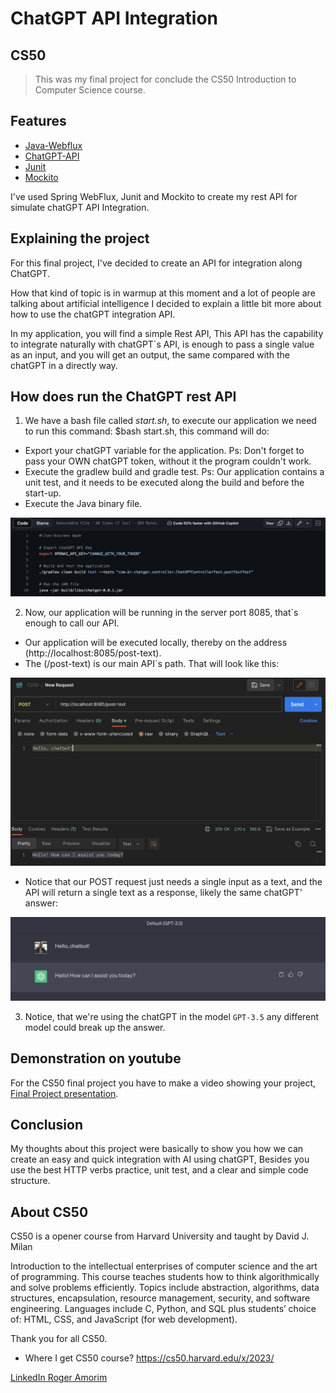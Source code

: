 # ChatGPT API Integration

## CS50
>This was my final project for conclude the CS50 Introduction to Computer Science course.

## Features

- [Java-Webflux](https://docs.spring.io/spring-framework/reference/web/webflux.html)
- [ChatGPT-API](https://platform.openai.com/docs/api-reference)
- [Junit](https://docs.spring.io/spring-boot/docs/1.5.3.RELEASE/reference/html/boot-features-testing.html)
- [Mockito](https://docs.spring.io/spring-boot/docs/1.5.3.RELEASE/reference/html/boot-features-testing.html)

I've used Spring WebFlux, Junit and Mockito to create my rest API for simulate chatGPT API Integration.

## Explaining the project
For this final project, I've decided to create an API for integration along ChatGPT.

How that kind of topic is in warmup at this moment and a lot of people are talking about artificial intelligence I decided to explain a little bit more about how to use the chatGPT integration API.

In my application, you will find a simple Rest API, This API has the capability to integrate naturally with chatGPT`s API, is enough to pass a single value as an input, and you will get an output, the same compared with the chatGPT in a directly way.

## How does run the ChatGPT rest API

1) We have a bash file called *start.sh*, to execute our application we need to run this command: $bash start.sh, this command will do:
* Export your chatGPT variable for the application. Ps: Don't forget to pass your OWN chatGPT token, without it the program couldn't work.
* Execute the gradlew build and gradle test. Ps: Our application contains a unit test, and it needs to be executed along the build and before the start-up.
* Execute the Java binary file.

![build](docs/images/build-image.png)

2) Now, our application will be running in the server port 8085, that`s enough to call our API.
* Our application will be executed locally, thereby on the address (http://localhost:8085/post-text).
* The (/post-text) is our main API`s path. That will look like this:

![postman](docs/images/postman-request.png)

* Notice that our POST request just needs a single input as a text, and the API will return a single text as a response, likely the same chatGPT' answer:

![chatgpt](docs/images/chatgpt-response.png)

3) Notice, that we're using the chatGPT in the model `GPT-3.5` any different model could break up the answer.

## Demonstration on youtube
For the CS50 final project you have to make a video showing your project,
[Final Project presentation](https://youtu.be/SVD3V5_k4IY).

## Conclusion
My thoughts about this project were basically to show you how we can create an easy and quick integration with AI using chatGPT, Besides you use the best HTTP verbs practice, unit test, and a clear and simple code structure.

## About CS50
CS50 is a opener course from Harvard University and taught by David J. Milan

Introduction to the intellectual enterprises of computer science and the art of programming. This course teaches students how to think algorithmically and solve problems efficiently. Topics include abstraction, algorithms, data structures, encapsulation, resource management, security, and software engineering. Languages include C, Python, and SQL plus students’ choice of: HTML, CSS, and JavaScript (for web development).

Thank you for all CS50.

- Where I get CS50 course?
  https://cs50.harvard.edu/x/2023/

[LinkedIn Roger Amorim](https://www.linkedin.com/in/roger-amorim-6a932a153/)